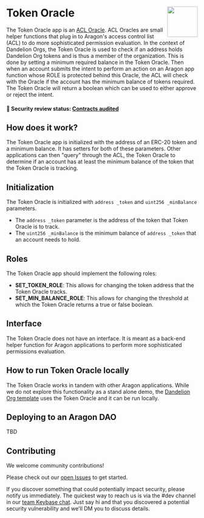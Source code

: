 # Token Oracle <img align="right" src="https://github.com/1Hive/website/blob/master/website/static/img/bee.png" height="80px" />

The Token Oracle app is an [ACL Oracle](https://hack.aragon.org/docs/acl_IACLOracle). ACL Oracles are small helper functions that plug in to Aragon's access control list (ACL) to do more sophisticated permission evaluation. In the context of Dandelion Orgs, the Token Oracle is used to check if an address holds Dandelion Org tokens and is thus a member of the organization. This is done by setting a minimum required balance in the Token Oracle. Then when an account submits the intent to perform an action on an Aragon app function whose ROLE is protected behind this Oracle, the ACL will check with the Oracle if the account has the minimum balance of tokens required. The Token Oracle will return a boolean which can be used to either approve or reject the intent.

#### 🚨 Security review status: [Contracts audited](https://diligence.consensys.net/audits/2019/12/dandelion-organizations/)

## How does it work?

The Token Oracle app is initialized with the address of an ERC-20 token and a minimum balance. It has setters for both of these parameters. Other applications can then "query" through the ACL, the Token Oracle to determine if an account has at least the minimum balance of the token that the Token Oracle is tracking.

## Initialization

The Token Oracle is initialized with `address _token` and `uint256 _minBalance` parameters.

- The `address _token` parameter is the address of the token that Token Oracle is to track.
- The `uint256 _minBalance` is the minimum balance of `address _token` that an account needs to hold.

## Roles

The Token Oracle app should implement the following roles:

- **SET_TOKEN_ROLE**: This allows for changing the token address that the Token Oracle tracks.
- **SET_MIN_BALANCE_ROLE**: This allows for changing the threshold at which the Token Oracle returns a true or false boolean.

## Interface

The Token Oracle does not have an interface. It is meant as a back-end helper function for Aragon applications to perform more sophisticated permissions evaluation.

## How to run Token Oracle locally

The Token Oracle works in tandem with other Aragon applications. While we do not explore this functionality as a stand alone demo, the [Dandelion Org template](https://github.com/1Hive/dandelion-org) uses the Token Oracle and it can be run locally.

## Deploying to an Aragon DAO

TBD

## Contributing

We welcome community contributions!

Please check out our [open Issues](https://github.com/1Hive/token-oracle/issues) to get started.

If you discover something that could potentially impact security, please notify us immediately. The quickest way to reach us is via the #dev channel in our [team Keybase chat](https://1hive.org/contribute/keybase). Just say hi and that you discovered a potential security vulnerability and we'll DM you to discuss details.
